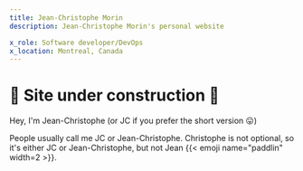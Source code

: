 ```yaml
---
title: Jean-Christophe Morin
description: Jean-Christophe Morin's personal website

x_role: Software developer/DevOps
x_location: Montreal, Canada
---
```

# :construction: Site under construction :construction: 

Hey, I'm Jean-Christophe (or JC if you prefer the short version :stuck_out_tongue:)

People usually call me JC or Jean-Christophe. Christophe is not optional,
so it's either JC or Jean-Christophe, but not Jean {{< emoji name="paddlin" width=2 >}}.
